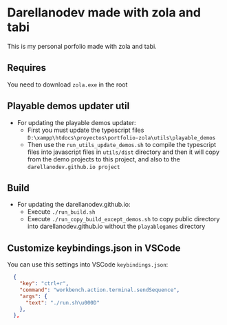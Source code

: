 # Darellanodev made with zola and tabi

This is my personal porfolio made with zola and tabi.

## Requires

You need to download `zola.exe` in the root

## Playable demos updater util

- For updating the playable demos updater:
  - First you must update the typescript files `D:\xampp\htdocs\proyectos\portfolio-zola\utils\playable_demos`
  - Then use the `run_utils_update_demos.sh` to compile the typescript files into javascript files in `utils/dist` directory and then it will copy from the demo projects to this project, and also to the `darellanodev.github.io project`

## Build

- For updating the darellanodev.github.io:
  - Execute `./run_build.sh`
  - Execute `./run_copy_build_except_demos.sh` to copy public directory into darellanodev.github.io without the `playablegames` directory

## Customize keybindings.json in VSCode

You can use this settings into VSCode `keybindings.json`:

```json
  {
    "key": "ctrl+r",
    "command": "workbench.action.terminal.sendSequence",
    "args": {
      "text": "./run.sh\u000D"
    },
  },
```
